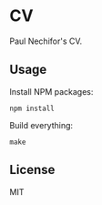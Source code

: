 # CV

Paul Nechifor's CV.

## Usage

Install NPM packages:

    npm install

Build everything:

    make

## License

MIT
